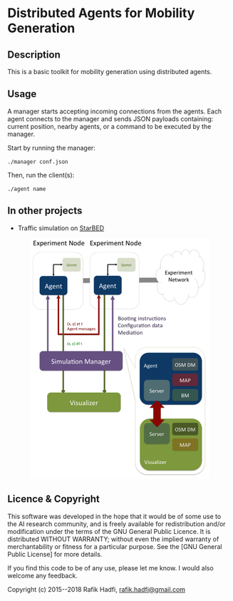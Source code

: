 # Distributed Agents for Mobility Generation

## Description

This is a basic toolkit for mobility generation using distributed agents.

## Usage

A manager starts accepting incoming connections from the agents.
Each agent connects to the manager and sends JSON payloads containing: current position, nearby agents, or a command to be executed by the manager.

Start by running the manager:

```
./manager conf.json
```

Then, run the client(s):

```
./agent name
```

## In other projects

- Traffic simulation on [StarBED](http://starbed.nict.go.jp/en/index.html) 

<p align="center">
	<img src="https://github.com/raviq/Agent_mobility/blob/master/arch.png" width="400">
</p>


## Licence & Copyright
This software was developed in the hope that it would be of some use to the AI research community, and is freely available for redistribution and/or modification under the terms of the GNU General Public Licence. It is distributed WITHOUT WARRANTY; without even the implied warranty of merchantability or fitness for a particular purpose. See the [GNU General Public License] for more details. 

If you find this code to be of any use, please let me know. I would also welcome any feedback.

Copyright (c) 2015--2018 Rafik Hadfi, rafik.hadfi@gmail.com
